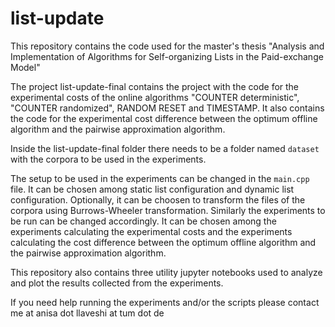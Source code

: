 # list-update

This repository contains the code used for the master's thesis "Analysis and Implementation of Algorithms for Self-organizing Lists in the Paid-exchange Model"

The project list-update-final contains the project with the code for the experimental costs of the online algorithms "COUNTER deterministic", "COUNTER randomized", RANDOM RESET and TIMESTAMP.
It also contains the code for the experimental cost difference between the optimum offline algorithm and the pairwise approximation algorithm.

Inside the list-update-final folder there needs to be a folder named ```dataset``` with the corpora to be used in the experiments.

The setup to be used in the experiments can be changed in the ```main.cpp``` file. It can be chosen among static list configuration and dynamic list configuration.
Optionally, it can be choosen to transform the files of the corpora using Burrows-Wheeler transformation.
Similarly the experiments to be run can be changed accordingly. It can be chosen among the experiments calculating the experimental costs and the experiments calculating the cost difference between the optimum offline algorithm and the pairwise approximation algorithm.

This repository also contains three utility jupyter notebooks used to analyze and plot the results collected from the experiments.

If you need help running the experiments and/or the scripts please contact me at anisa dot llaveshi at tum dot de
